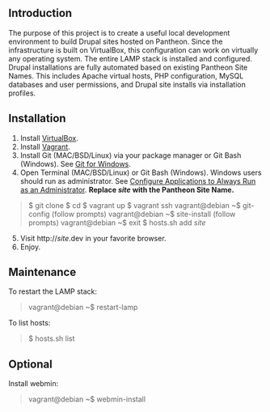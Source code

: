 Introduction
------------
The purpose of this project is to create a useful local development environment to build Drupal sites hosted on Pantheon.  Since the infrastructure is built on VirtualBox, this configuration can work on virtually any operating system.  The entire LAMP stack is installed and configured.  Drupal installations are fully automated based on existing Pantheon Site Names.  This includes Apache virtual hosts, PHP configuration, MySQL databases and user permissions, and Drupal site installs via installation profiles.

Installation
------------
1. Install [VirtualBox](https://www.virtualbox.org/wiki/Downloads).
2. Install [Vagrant](http://www.vagrantup.com/downloads.html).
3. Install Git (MAC/BSD/Linux) via your package manager or Git Bash (Windows).  See [Git for Windows](https://msysgit.github.io/).
4. Open Terminal (MAC/BSD/Linux) or Git Bash (Windows).  Windows users should run as administrator.  See [Configure Applications to Always Run as an Administrator](https://technet.microsoft.com/en-us/magazine/ff431742.aspx).
**Replace *site* with the Pantheon Site Name.**
> $ git clone
> $ cd
> $ vagrant up
> $ vagrant ssh
> vagrant@debian ~$ git-config (follow prompts)
> vagrant@debian ~$ site-install (follow prompts)
> vagrant@debian ~$ exit
> $ hosts.sh add *site*
5. Visit http://*site*.dev in your favorite browser.
6. Enjoy.

Maintenance
-----------
To restart the LAMP stack:
> vagrant@debian ~$ restart-lamp

To list hosts:
> $ hosts.sh list

Optional
--------
Install webmin:
> vagrant@debian ~$ webmin-install
